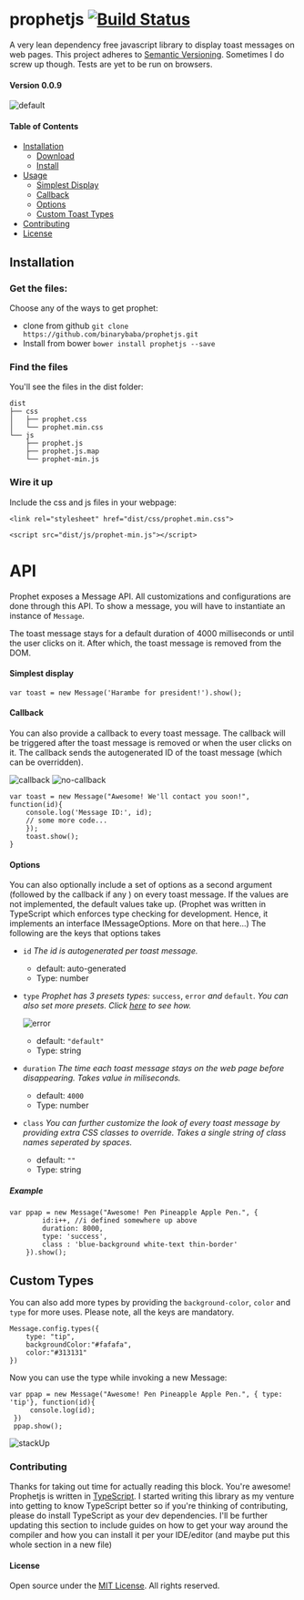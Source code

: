 # prophetjs [![Build Status](https://travis-ci.org/binarybaba/prophetjs.svg?branch=master)](https://travis-ci.org/binarybaba/prophetjs)

A very lean dependency free javascript library to display toast messages on web pages.
This project adheres to [Semantic Versioning](http://semver.org/). Sometimes I do screw up though. Tests are yet to be run on browsers.

#### Version 0.0.9

![default](https://github.com/binarybaba/prophetjs/raw/master/img/message-click-cb.gif)


#### Table of Contents
 - [Installation](#installation)
   - [Download](#get-the-files)
   - [Install](#find-the-files)
 - [Usage](#api)
   - [Simplest Display](#simplest-display)
   - [Callback](#callback)
   - [Options](#options)
   - [Custom Toast Types](#custom-types)
 - [Contributing](#contributing)
 - [License](#license)


## Installation

### Get the files:
Choose any of the ways to get prophet:

- clone from github `git clone https://github.com/binarybaba/prophetjs.git`
- Install from bower `bower install prophetjs --save`

### Find the files
You'll see the files in the dist folder:
  ```
  dist
  ├── css
  │   ├── prophet.css
  │   └── prophet.min.css
  └── js
      ├── prophet.js
      ├── prophet.js.map
      └── prophet-min.js
 ```
### Wire it up
 Include the css and js files in your webpage:

 `<link rel="stylesheet" href="dist/css/prophet.min.css">`

 `<script src="dist/js/prophet-min.js"></script>`


# API

Prophet exposes a Message API. All customizations and configurations are done through this API.
To show a message, you will have to instantiate an instance of `Message`.

The toast message stays for a default duration of 4000 milliseconds or until the user clicks on it. After which,
the toast message is removed from the DOM.

#### Simplest display

`var toast = new Message('Harambe for president!').show();`

#### Callback

You can also provide a callback to every toast message. The callback will be triggered after the toast message is removed or
when the user clicks on it. The callback sends the autogenerated ID of the toast message (which can be overridden).

![callback](https://github.com/binarybaba/prophetjs/raw/master/img/message-click-cb.gif)
![no-callback](https://github.com/binarybaba/prophetjs/raw/master/img/message-default-no-click.gif)

```
var toast = new Message("Awesome! We'll contact you soon!", function(id){
    console.log('Message ID:', id);
    // some more code...
    });
    toast.show();
}
```

#### Options

You can also optionally include a set of options as a second argument (followed by the callback if any ) on every toast message. If the values are not implemented, the default values take up.
(Prophet was written in TypeScript which enforces type checking for development. Hence, it implements an interface IMessageOptions. More on that here...)
The following are the keys that options takes

 - `id`
	*The id is autogenerated per toast message.*
	 - default: auto-generated
	 - Type: number
 - `type`
 	*Prophet has 3 presets types:* `success`, `error` *and* `default`. *You can also set more presets. Click [here](#custom-types) to see how.*

 	![error](https://github.com/binarybaba/prophetjs/raw/master/img/message-error.gif)
 	 - default: `"default"`
 	 - Type: string
 - `duration`
	*The time each toast message stays on the web page before disappearing. Takes value in miliseconds.*
	 - default: `4000`
	 - Type: number

 - `class`
 	*You can further customize the look of every toast message by providing extra CSS classes to override. Takes a single string of class names seperated by spaces.*
 	 - default: `""`
 	 - Type: string

 ##### Example
 ```
 var ppap = new Message("Awesome! Pen Pineapple Apple Pen.", {
         id:i++, //i defined somewhere up above
         duration: 8000,
         type: 'success',
         class : 'blue-background white-text thin-border'
     }).show();
 ```

## Custom Types
You can also add more types by providing the `background-color`, `color` and `type` for more uses. Please note, all the keys are mandatory.

```
Message.config.types({
    type: "tip",
    backgroundColor:"#fafafa",
    color:"#313131"
})
```

Now you can use the type while invoking a new Message:

```
var ppap = new Message("Awesome! Pen Pineapple Apple Pen.", { type: 'tip'}, function(id){
     console.log(id);
 })
 ppap.show();
```
![stackUp](https://github.com/binarybaba/prophetjs/raw/master/img/message-stack-up.gif)


### Contributing
Thanks for taking out time for actually reading this block. You're awesome!
Prophetjs is written in [TypeScript](http://www.typescriptlang.org). I started writing this library as my venture into getting to know TypeScript better so if you're thinking of
contributing, please do install TypeScript as your dev dependencies. I'll be further updating this section to include guides on how to get
your way around the compiler and how you can install it per your IDE/editor (and maybe put this whole section in a new file)


#### License
Open source under the [MIT License](https://github.com/binarybaba/prophetjs/blob/master/LICENSE).
All rights reserved.
